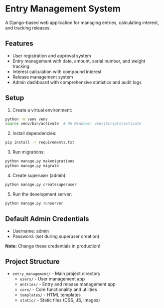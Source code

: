 # Entry Management System

A Django-based web application for managing entries, calculating interest, and tracking releases.

## Features

- User registration and approval system
- Entry management with date, amount, serial number, and weight tracking
- Interest calculation with compound interest
- Release management system
- Admin dashboard with comprehensive statistics and audit logs

## Setup

1. Create a virtual environment:
```bash
python -m venv venv
source venv/bin/activate  # On Windows: venv\Scripts\activate
```

2. Install dependencies:
```bash
pip install -r requirements.txt
```

3. Run migrations:
```bash
python manage.py makemigrations
python manage.py migrate
```

4. Create superuser (admin):
```bash
python manage.py createsuperuser
```

5. Run the development server:
```bash
python manage.py runserver
```

## Default Admin Credentials

- Username: admin
- Password: (set during superuser creation)

**Note:** Change these credentials in production!

## Project Structure

- `entry_management/` - Main project directory
  - `users/` - User management app
  - `entries/` - Entry and release management app
  - `core/` - Core functionality and utilities
  - `templates/` - HTML templates
  - `static/` - Static files (CSS, JS, images) 